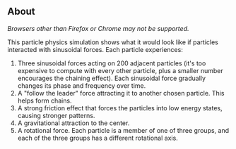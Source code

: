 <head>
  <script src="/assets/js/scene_utils.js"></script>
  <script src="/assets/js/WebCLGL.min.js"></script>
</head>

<!-- <div class="card" style="text-align: center; padding-bottom: 1px; padding-top: 15px;" markdown="1">

# Particle Physics Showcase
[Back to Homepage](/)

</div> -->

<div id="graph-container" class="canvas-container">
  <canvas id="graph" class="canvas-card" width="770" height="512"></canvas>
</div>

<script src="/assets/js/particle_demo.js"></script>

<div class="card" markdown="1">

## About

*Browsers other than Firefox or Chrome may not be supported.*

This particle physics simulation shows what it would look like if particles interacted with sinusoidal forces. Each particle experiences:
1. Three sinusoidal forces acting on 200 adjacent particles (it's too expensive to compute with every other particle, plus a smaller number encourages the chaining effect). Each sinusoidal force gradually changes its phase and frequency over time.
2. A "follow the leader" force attracting it to another chosen particle. This helps form chains.
3. A strong friction effect that forces the particles into low energy states, causing stronger patterns.
4. A gravitational attraction to the center.
5. A rotational force. Each particle is a member of one of three groups, and each of the three groups has a different rotational axis.

</div>